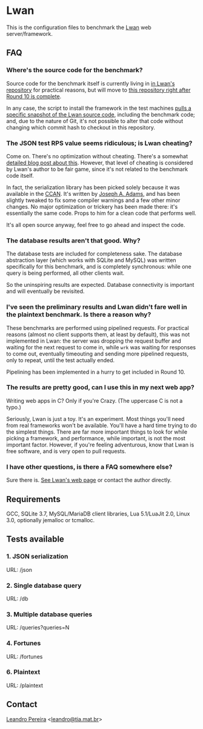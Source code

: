 # Lwan

This is the configuration files to benchmark the [Lwan](http://lwan.ws/?src=twfb)
web server/framework.

## FAQ

### Where's the source code for the benchmark?

Source code for the benchmark itself is currently living in [in Lwan's
repository](https://github.com/lpereira/lwan/tree/master/techempower) for
practical reasons, but will move to [this repository right after Round 10 is
complete](https://github.com/TechEmpower/FrameworkBenchmarks/issues/1372).

In any case, the script to install the framework in the test machines [pulls
a specific snapshot of the Lwan source
code](https://github.com/lpereira/lwan/tree/49607addb31879e2aa2b701317773674662315aa),
including the benchmark code; and, due to the nature of Git, it's not
possible to alter that code without changing which commit hash to checkout
in this repository.

### The JSON test RPS value seems ridiculous; is Lwan cheating?

Come on. There's no optimization without cheating. There's a somewhat
[detailed blog post about
this](http://tia.mat.br/blog/html/2014/10/06/life_of_a_http_request.html?src=twfb).
However, that level of cheating is considered by Lwan's author to be fair
game, since it's not related to the benchmark code itself.

In fact, the serialization library has been picked solely because it was
available in the [CCAN](http://ccodearchive.net/).  It's written by [Joseph
A.  Adams](http://ccodearchive.net/info/json.html), and has been slightly
tweaked to fix some compiler warnings and a few other minor changes.  No
major optimization or trickery has been made there: it's essentially the
same code.  Props to him for a clean code that performs well.

It's all open source anyway, feel free to go ahead and inspect the code.

### The database results aren't that good. Why?

The database tests are included for completeness sake. The database
abstraction layer (which works with SQLite and MySQL) was written
specifically for this benchmark, and is completely synchronous: while
one query is being performed, all other clients wait.

So the uninspiring results are expected. Database connectivity is
important and will eventually be revisited.

### I've seen the preliminary results and Lwan didn't fare well in the plaintext benchmark. Is there a reason why?

These benchmarks are performed using pipelined requests. For practical
reasons (almost no client supports them, at least by default), this was not
implemented in Lwan: the server was dropping the request buffer and waiting
for the next request to come in, while `wrk` was waiting for responses to
come out, eventually timeouting and sending more pipelined requests, only to
repeat, until the test actually ended.

Pipelining has been implemented in a hurry to get included in Round 10.

### The results are pretty good, can I use this in my next web app?

Writing web apps in C? Only if you're Crazy. (The uppercase C is not a typo.)

Seriously, Lwan is just a toy.  It's an experiment.  Most things you'll need
from real frameworks won't be available.  You'll have a hard time trying to do
the simplest things.  There are far more important things to look for while
picking a framework, and performance, while important, is not the most
important factor.  However, if you're feeling adventurous, know that Lwan is
free software, and is very open to pull requests.

### I have other questions, is there a FAQ somewhere else?

Sure there is. [See Lwan's web page](http://lwan.ws/?src=twfb) or contact the author
directly.

## Requirements

GCC, SQLite 3.7, MySQL/MariaDB client libraries, Lua 5.1/LuaJit 2.0, Linux 3.0,
optionally jemalloc or tcmalloc.

## Tests available

### 1. JSON serialization

URL: /json

### 2. Single database query

URL: /db

### 3. Multiple database queries

URL: /queries?queries=N

### 4. Fortunes

URL: /fortunes

### 6. Plaintext

URL: /plaintext

## Contact

[Leandro Pereira](http://tia.mat.br/?src=twfb) <[leandro@tia.mat.br](mailto:leandro@tia.mat.br)>
